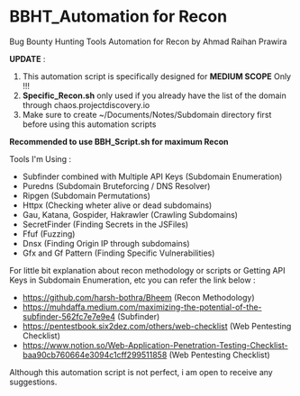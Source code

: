 # BBHT_Automation for Recon
Bug Bounty Hunting Tools Automation for Recon by Ahmad Raihan Prawira

****UPDATE**** : 
1. This automation script is specifically designed for ****MEDIUM SCOPE**** Only !!!
2. ****Specific_Recon.sh**** only used if you already have the list of the domain through chaos.projectdiscovery.io
3. Make sure to create ~/Documents/Notes/Subdomain directory first before using this automation scripts

**Recommended to use BBH_Script.sh for maximum Recon**

Tools I'm Using :
- Subfinder combined with Multiple API Keys (Subdomain Enumeration)
- Puredns (Subdomain Bruteforcing / DNS Resolver)
- Ripgen (Subdomain Permutations)
- Httpx (Checking wheter alive or dead subdomains)
- Gau, Katana, Gospider, Hakrawler (Crawling Subdomains)
- SecretFinder (Finding Secrets in the JSFiles)
- Ffuf (Fuzzing)
- Dnsx (Finding Origin IP through subdomains)
- Gfx and Gf Pattern (Finding Specific Vulnerabilities)

For little bit explanation about recon methodology or scripts or Getting API Keys in Subdomain Enumeration, etc you can refer the link below :
- https://github.com/harsh-bothra/Bheem (Recon Methodology)
- https://muhdaffa.medium.com/maximizing-the-potential-of-the-subfinder-562fc7e7e9e4 (Subfinder)
- https://pentestbook.six2dez.com/others/web-checklist (Web Pentesting Checklist)
- https://www.notion.so/Web-Application-Penetration-Testing-Checklist-baa90cb760664e3094c1cff299511858 (Web Pentesting Checklist)

Although this automation script is not perfect, i am open to receive any suggestions.
